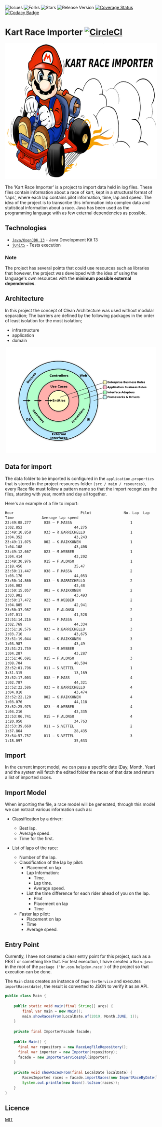 ![Issues](https://img.shields.io/github/issues/gbzarelli/kart-race-importer.svg) 
![Forks](https://img.shields.io/github/forks/gbzarelli/kart-race-importer.svg) 
![Stars](https://img.shields.io/github/stars/gbzarelli/kart-race-importer.svg) 
![Release Version](https://img.shields.io/github/release/gbzarelli/kart-race-importer.svg)
[![Coverage Status](https://coveralls.io/repos/github/gbzarelli/kart-race-importer/badge.svg?branch=master)](https://coveralls.io/github/gbzarelli/kart-race-importer?branch=master)
[![Codacy Badge](https://api.codacy.com/project/badge/Grade/6495687d25f045f193d93f59ea357651)](https://www.codacy.com/manual/gbzarelli/kart-race-importer?utm_source=github.com&amp;utm_medium=referral&amp;utm_content=gbzarelli/kart-race-importer&amp;utm_campaign=Badge_Grade)

# Kart Race Importer [![CircleCI](https://circleci.com/gh/gbzarelli/kart-race-importer.svg?style=svg)](https://circleci.com/gh/gbzarelli/kart-race-importer)

<p align="center">
    <img src="./images/kart.png" height="450">
</p>

The 'Kart Race Importer' is a project to import data held
in log files. These files contain information about a race
of kart, kept in a structural format of 'laps', where each lap
contains pilot information, time, lap and speed. The idea of the 
project is to transcribe this information into complex data and 
statistical information about a race. Java has been used as the 
programming language with as few external dependencies as possible.

## Technologies

- [`Java/OpenJDK 13`](https://openjdk.java.net/projects/jdk/13/) - Java Development Kit 13
- [`jUnit5`](https://junit.org/junit5/) - Tests execution
 
### Note

The project has several points that could use resources such as libraries that however, 
the project was developed with the idea of using the language's own resources 
with the **minimum possible external dependencies**.

## Architecture

In this project the concept of Clean Architecture was used without modular separation;
The barriers are defined by the following packages in the order of least isolation for the most isolation;

- infrastructure
- application
- domain

<p align="center">
    <img src="./images/clean-architecture.png" height="350">
</p>

## Data for import

The data folder to be imported is configured in the
`application.properties` that is stored in the project resources folder
`(src / main / resources)`, every Race file must follow a pattern
name so that the import recognizes the files, starting with year, month
and day all together.

Here's an example of a file to import:

```text
Hour                               Pilot               No. Lap  Lap Time             Average lap speed
23:49:08.277      038 – F.MASSA                           1		1:02.852                        44,275
23:49:10.858      033 – R.BARRICHELLO                     1		1:04.352                        43,243
23:49:11.075      002 – K.RAIKKONEN                       1		1:04.108                        43,408
23:49:12.667      023 – M.WEBBER                          1		1:04.414                        43,202
23:49:30.976      015 – F.ALONSO                          1		1:18.456                        35,47
23:50:11.447      038 – F.MASSA                           2		1:03.170                        44,053
23:50:14.860      033 – R.BARRICHELLO                     2		1:04.002                        43,48
23:50:15.057      002 – K.RAIKKONEN                       2		1:03.982                        43,493
23:50:17.472      023 – M.WEBBER                          2		1:04.805                        42,941
23:50:37.987      015 – F.ALONSO                          2		1:07.011                        41,528
23:51:14.216      038 – F.MASSA                           3		1:02.769                        44,334
23:51:18.576      033 – R.BARRICHELLO                     3		1:03.716                        43,675
23:51:19.044      002 – K.RAIKKONEN                       3		1:03.987                        43,49
23:51:21.759      023 – M.WEBBER                          3		1:04.287                        43,287
23:51:46.691      015 – F.ALONSO                          3		1:08.704                        40,504
23:52:01.796      011 – S.VETTEL                          1		3:31.315                        13,169
23:52:17.003      038 – F.MASS                            4		1:02.787                        44,321
23:52:22.586      033 – R.BARRICHELLO                     4		1:04.010                        43,474
23:52:22.120      002 – K.RAIKKONEN                       4		1:03.076                        44,118
23:52:25.975      023 – M.WEBBER                          4		1:04.216                        43,335
23:53:06.741      015 – F.ALONSO                          4		1:20.050                        34,763
23:53:39.660      011 – S.VETTEL                          2		1:37.864                        28,435
23:54:57.757      011 – S.VETTEL                          3		1:18.097                        35,633
```

## Import

In the current import model, we can pass a specific date (Day, Month, Year) 
and the system will fetch the edited folder the races of that date and 
return a list of imported races.

## Import Model

When importing the file, a race model will be generated, through this 
model we can extract various information such as:

- Classification by a driver:
  - Best lap.
  - Average speed.
  - Time for the first.

- List of laps of the race:
  - Number of the lap.
  - Classification of the lap by pilot:
    - Placement on lap
    - Lap Information:
      - Time.
      - Lap time.
      - Average speed.
    - List the time difference for each rider ahead of you on the lap.
      - Pilot
      - Placement on lap
      - Time
  - Faster lap pilot:
    - Placement on lap
    - Time
    - Average speed.

## Entry Point

Currently, I have not created a clear entry point for this project, 
such as a REST or something like that. For test execution, 
I have created a `Main.java` in the root of the `package ('br.com.helpdev.race')`
of the project so that execution can be done.

The `Main` class creates an instance of `ImporterService` and 
executes `importRaces(date)`, the result is converted to JSON to verify it as an API.

```java
public class Main {

    public static void main(final String[] args) {
        final var main = new Main();
        main.showRacesFrom(LocalDate.of(2019, Month.JUNE, 1));
    }

    private final ImporterFacade facade;

    public Main() {
      final var repository = new RaceLogFileRepository();
      final var importer = new Importer(repository);
      facade = new ImporterServiceImpl(importer);
    }

    private void showRacesFrom(final LocalDate localDate) {
        RacesImported races = facade.importRaces(new ImportRaceByDate(localDate));
        System.out.println(new Gson().toJson(races));
    }
}
```

## Licence

[MIT](https://choosealicense.com/licenses/mit/)

